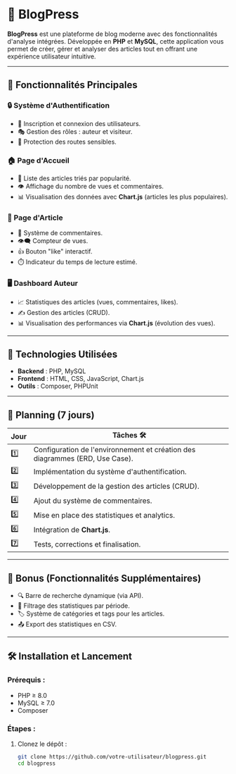 # 📝 BlogPress  
**BlogPress** est une plateforme de blog moderne avec des fonctionnalités d'analyse intégrées. Développée en **PHP** et **MySQL**, cette application vous permet de créer, gérer et analyser des articles tout en offrant une expérience utilisateur intuitive.  

---

## 🌟 Fonctionnalités Principales  
### 🔒 Système d'Authentification  
- 👥 Inscription et connexion des utilisateurs.  
- 🎭 Gestion des rôles : auteur et visiteur.  
- 🔐 Protection des routes sensibles.  

### 🏠 Page d'Accueil  
- 📰 Liste des articles triés par popularité.  
- 👁️ Affichage du nombre de vues et commentaires.  
- 📊 Visualisation des données avec **Chart.js** (articles les plus populaires).  

### 📝 Page d'Article  
- 💬 Système de commentaires.  
- 👁️‍🗨️ Compteur de vues.  
- 👍 Bouton "like" interactif.  
- ⏱️ Indicateur du temps de lecture estimé.  

### 🖥️ Dashboard Auteur  
- 📈 Statistiques des articles (vues, commentaires, likes).  
- ✍️ Gestion des articles (CRUD).  
- 📊 Visualisation des performances via **Chart.js** (évolution des vues).  

---

## 🚀 Technologies Utilisées  
- **Backend** : PHP, MySQL  
- **Frontend** : HTML, CSS, JavaScript, Chart.js  
- **Outils** : Composer, PHPUnit  

---

## 📅 Planning (7 jours)  
| Jour | Tâches 🛠️ |  
|------|-----------|  
| 1️⃣ | Configuration de l'environnement et création des diagrammes (ERD, Use Case). |  
| 2️⃣ | Implémentation du système d'authentification. |  
| 3️⃣ | Développement de la gestion des articles (CRUD). |  
| 4️⃣ | Ajout du système de commentaires. |  
| 5️⃣ | Mise en place des statistiques et analytics. |  
| 6️⃣ | Intégration de **Chart.js**. |  
| 7️⃣ | Tests, corrections et finalisation. |  

---

## 🚀 Bonus (Fonctionnalités Supplémentaires)  
- 🔍 Barre de recherche dynamique (via API).  
- 📆 Filtrage des statistiques par période.  
- 🏷️ Système de catégories et tags pour les articles.  
- 📤 Export des statistiques en CSV.  

---

## 🛠️ Installation et Lancement  
### Prérequis :  
- PHP ≥ 8.0  
- MySQL ≥ 7.0  
- Composer  

### Étapes :  
1. Clonez le dépôt :  
   ```bash  
   git clone https://github.com/votre-utilisateur/blogpress.git  
   cd blogpress  
